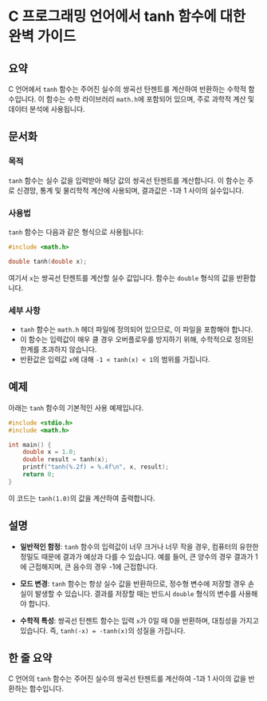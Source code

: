 <!--
Meta Description: # C 프로그래밍 언어에서 tanh 함수에 대한 완벽 가이드 ## 요약 C 언어에서 `tanh` 함수는 주어진 실수의 쌍곡선 탄젠트를 계산하여 반환하는 수학적 함수입니다. 이 함수는 수학 라이브러리 `math.h`에 포함되어 있으며, 주로 과학적 계산 및 데이터 분석에...
Meta Keywords: tanh, 함수는, double, 쌍곡선, 탄젠트를
-->

# C 프로그래밍 언어에서 tanh 함수에 대한 완벽 가이드

## 요약
C 언어에서 `tanh` 함수는 주어진 실수의 쌍곡선 탄젠트를 계산하여 반환하는 수학적 함수입니다. 이 함수는 수학 라이브러리 `math.h`에 포함되어 있으며, 주로 과학적 계산 및 데이터 분석에 사용됩니다.

## 문서화
### 목적
`tanh` 함수는 실수 값을 입력받아 해당 값의 쌍곡선 탄젠트를 계산합니다. 이 함수는 주로 신경망, 통계 및 물리학적 계산에 사용되며, 결과값은 -1과 1 사이의 실수입니다.

### 사용법
`tanh` 함수는 다음과 같은 형식으로 사용됩니다:

```c
#include <math.h>

double tanh(double x);
```

여기서 `x`는 쌍곡선 탄젠트를 계산할 실수 값입니다. 함수는 `double` 형식의 값을 반환합니다.

### 세부 사항
- `tanh` 함수는 `math.h` 헤더 파일에 정의되어 있으므로, 이 파일을 포함해야 합니다.
- 이 함수는 입력값이 매우 클 경우 오버플로우를 방지하기 위해, 수학적으로 정의된 한계를 초과하지 않습니다.
- 반환값은 입력값 `x`에 대해 `-1 < tanh(x) < 1`의 범위를 가집니다.

## 예제
아래는 `tanh` 함수의 기본적인 사용 예제입니다.

```c
#include <stdio.h>
#include <math.h>

int main() {
    double x = 1.0;
    double result = tanh(x);
    printf("tanh(%.2f) = %.4f\n", x, result);
    return 0;
}
```

이 코드는 `tanh(1.0)`의 값을 계산하여 출력합니다.

## 설명
- **일반적인 함정**: `tanh` 함수의 입력값이 너무 크거나 너무 작을 경우, 컴퓨터의 유한한 정밀도 때문에 결과가 예상과 다를 수 있습니다. 예를 들어, 큰 양수의 경우 결과가 1에 근접해지며, 큰 음수의 경우 -1에 근접합니다.
  
- **모드 변경**: `tanh` 함수는 항상 실수 값을 반환하므로, 정수형 변수에 저장할 경우 손실이 발생할 수 있습니다. 결과를 저장할 때는 반드시 `double` 형식의 변수를 사용해야 합니다.

- **수학적 특성**: 쌍곡선 탄젠트 함수는 입력 `x`가 0일 때 0을 반환하며, 대칭성을 가지고 있습니다. 즉, `tanh(-x) = -tanh(x)`의 성질을 가집니다.

## 한 줄 요약
C 언어의 `tanh` 함수는 주어진 실수의 쌍곡선 탄젠트를 계산하여 -1과 1 사이의 값을 반환하는 함수입니다.